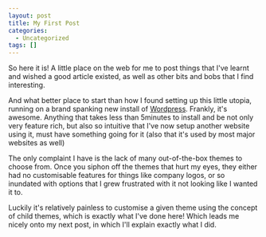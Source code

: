 ```yaml
---
layout: post
title: My First Post
categories:
  - Uncategorized
tags: []
---
```


So here it is! A little place on the web for me to post things that I've learnt
and wished a good article existed, as well as other bits and bobs that I find
interesting.

And what better place to start than how I found setting up this little utopia,
running on a brand spanking new install of
[Wordpress](http://www.wordpress.org). Frankly, it's awesome. Anything that
takes less than 5minutes to install and be not only very feature rich, but also
so intuitive that I've now setup another website using it, must have something
going for it (also that it's used by most major websites as well)

The only complaint I have is the lack of many out-of-the-box themes to choose
from. Once you siphon off the themes that hurt my eyes, they either had no
customisable features for things like company logos, or so inundated with
options that I grew frustrated with it not looking like I wanted it to.

Luckily it's relatively painless to customise a given theme using the concept of
child themes, which is exactly what I've done here! Which leads me nicely onto
my next post, in which I'll explain exactly what I did.
